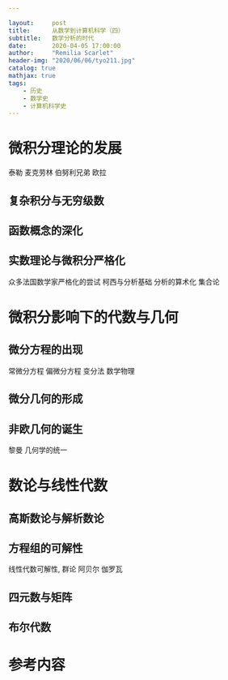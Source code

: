 ```yaml
---

layout:     post
title:      从数学到计算机科学（四）
subtitle:   数学分析的时代
date:       2020-04-05 17:00:00
author:     "Remilia Scarlet"
header-img: "2020/06/06/tyo211.jpg"
catalog: true
mathjax: true
tags:
    - 历史
    - 数学史
    - 计算机科学史
---
```


# 微积分理论的发展

泰勒
麦克劳林
伯努利兄弟
欧拉

## 复杂积分与无穷级数

## 函数概念的深化

## 实数理论与微积分严格化

众多法国数学家严格化的尝试
柯西与分析基础
分析的算术化
集合论

# 微积分影响下的代数与几何

## 微分方程的出现

常微分方程
偏微分方程
变分法
数学物理

## 微分几何的形成

## 非欧几何的诞生

黎曼
几何学的统一

# 数论与线性代数

## 高斯数论与解析数论

## 方程组的可解性

线性代数可解性, 群论
阿贝尔 伽罗瓦

## 四元数与矩阵

## 布尔代数

# 参考内容
